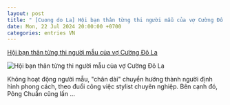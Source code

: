 ```yaml
---
layout: post
title: " [Cuong do La] Hội bạn thân từng thi người mẫu của vợ Cường Đô La"
date: Mon, 22 Jul 2024 20:00:00 +0700
categories: entries VN
---
```

[Hội bạn thân từng thi người mẫu của vợ Cường Đô La](https://www.saostar.vn/nguoi-mau-hoa-hau/hoi-ban-than-tung-thi-nguoi-mau-cua-vo-cuong-do-la-202407221714309497.html)

![Hội bạn thân từng thi người mẫu của vợ Cường Đô La](https://ss-images.saostar.vn/fb1200png_2/2024/7/22/pc/1721614611883/ujkf5f1qy91-ifq2253rst2-uwnz82e0vg3.png/fbsscover.png)

Không hoạt động người mẫu, "chân dài" chuyển hướng thành người định hình phong cách, theo đuổi công việc stylist chuyên nghiệp. Bên cạnh đó, Pông Chuẩn cũng lấn ...

